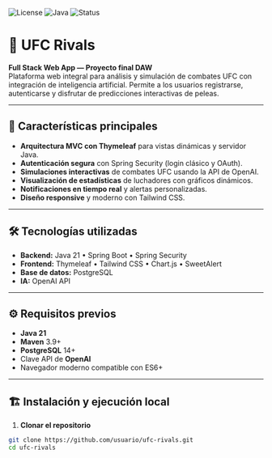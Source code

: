![License](https://img.shields.io/badge/license-MIT-blue.svg)
![Java](https://img.shields.io/badge/java-21-blue.svg)
![Status](https://img.shields.io/badge/status-stable-brightgreen)

# 🥊 UFC Rivals

**Full Stack Web App — Proyecto final DAW**  
Plataforma web integral para análisis y simulación de combates UFC con integración de inteligencia artificial. Permite a los usuarios registrarse, autenticarse y disfrutar de predicciones interactivas de peleas.

---

## 🚀 Características principales

- **Arquitectura MVC con Thymeleaf** para vistas dinámicas y servidor Java.
- **Autenticación segura** con Spring Security (login clásico y OAuth).
- **Simulaciones interactivas** de combates UFC usando la API de OpenAI.
- **Visualización de estadísticas** de luchadores con gráficos dinámicos.
- **Notificaciones en tiempo real** y alertas personalizadas.
- **Diseño responsive** y moderno con Tailwind CSS.

---

## 🛠️ Tecnologías utilizadas

- **Backend:** Java 21 • Spring Boot • Spring Security  
- **Frontend:** Thymeleaf • Tailwind CSS • Chart.js • SweetAlert  
- **Base de datos:** PostgreSQL  
- **IA:** OpenAI API  

---

## ⚙️ Requisitos previos

- **Java 21**  
- **Maven** 3.9+  
- **PostgreSQL** 14+  
- Clave API de **OpenAI**  
- Navegador moderno compatible con ES6+

---

## 🏗️ Instalación y ejecución local

1. **Clonar el repositorio**
```bash
git clone https://github.com/usuario/ufc-rivals.git
cd ufc-rivals
